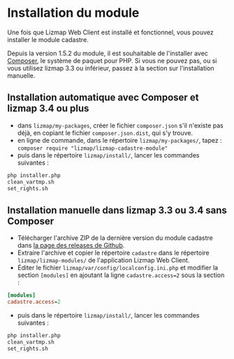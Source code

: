 # Installation du module

Une fois que Lizmap Web Client est installé et fonctionnel, vous pouvez installer le module cadastre.

Depuis la version 1.5.2 du module, il est souhaitable de l'installer avec [Composer](https://getcomposer.org),
le système de paquet pour PHP. Si vous ne pouvez pas, ou si vous utilisez
lizmap 3.3 ou inférieur, passez à la section sur l'installation manuelle.

## Installation automatique avec Composer et lizmap 3.4 ou plus

* dans `lizmap/my-packages`, créer le fichier `composer.json` s'il n'existe pas
  déjà, en copiant le fichier `composer.json.dist`, qui s'y trouve.
* en ligne de commande, dans le répertoire `lizmap/my-packages/`, tapez :
  `composer require "lizmap/lizmap-cadastre-module"`
* puis dans le répertoire `lizmap/install/`, lancer les commandes suivantes :

```bash
php installer.php
clean_vartmp.sh
set_rights.sh
```

## Installation manuelle dans lizmap 3.3 ou 3.4 sans Composer

* Télécharger l'archive ZIP de la dernière version du module cadastre dans
  [la page des releases de Github](https://github.com/3liz/lizmap-cadastre-module/releases).
* Extraire l'archive et copier le répertoire `cadastre` dans le répertoire `lizmap/lizmap-modules/` de l'application
  Lizmap Web Client.
* Éditer le fichier `lizmap/var/config/localconfig.ini.php` et modifier la section `[modules]` en ajoutant la ligne
  `cadastre.access=2` sous la section :

```ini
[modules]
cadastre.access=2
```

* puis dans le répertoire `lizmap/install/`, lancer les commandes suivantes :

```bash
php installer.php
clean_vartmp.sh
set_rights.sh
```
